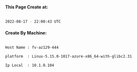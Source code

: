 
   
#### This Page Create at:

```bash

2022-08-17 - 22:00:43 UTC

```

#### Create By Machine:

```bash

Host Name : fv-az129-444

platform  : Linux-5.15.0-1017-azure-x86_64-with-glibc2.31

Ip Local  : 10.1.0.104

```

